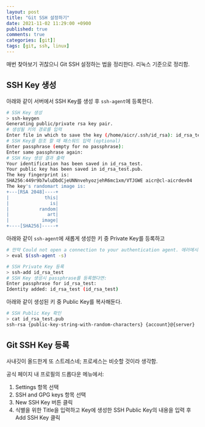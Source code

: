 ```yaml
---
layout: post
title: "Git SSH 설정하기"
date: 2021-11-02 11:29:00 +0900
published: true
comments: true
categories: [git]]
tags: [git, ssh, linux]
---
```


매번 찾아보기 귀찮으니 Git SSH 설정하는 법을 정리한다. 리눅스 기준으로 정리함.

## SSH Key 생성

아래와 같이 서버에서 SSH Key를 생성 후 `ssh-agent`에 등록한다.

``` sh
# SSH Key 생성
> ssh-keygen
Generating public/private rsa key pair.
# 생성될 키의 경로를 입력
Enter file in which to save the key (/home/aicr/.ssh/id_rsa): id_rsa_test
# SSH Key를 참조 할 때 패스워드 입력 (optional)
Enter passphrase (empty for no passphrase):
Enter same passphrase again:
# SSH Key 생성 결과 출력
Your identification has been saved in id_rsa_test.
Your public key has been saved in id_rsa_test.pub.
The key fingerprint is:
SHA256:449r9b7wluDbdCjeUNNnvehyozjehR6mc1xm/VTJGWE aicr@cl-aicrdev04
The key's randomart image is:
+---[RSA 2048]----+
|             this|
|               is|
|           random|
|              art|
|            image|
+----[SHA256]-----+
```

아래와 같이 `ssh-agent`에 새롭게 생성한 키 중 Private Key를 등록하고

``` sh
# 만약 Could not open a connection to your authentication agent. 에러메시지가 출력된다면:
> eval $(ssh-agent -s)

# SSH Private Key 등록
> ssh-add id_rsa_test
# SSH Key 생성시 passphrase를 등록했다면:
Enter passphrase for id_rsa_test:
Identity added: id_rsa_test (id_rsa_test)
```

아래와 같이 생성된 키 중 Public Key를 복사해둔다.

``` sh
# SSH Public Key 확인
> cat id_rsa_test.pub
ssh-rsa {public-key-string-with-random-characters} {account}@{server}
```

## Git SSH Key 등록

사내깃이 올드한게 또 스트레스네; 프로세스는 비슷할 것이라 생각함.

공식 페이지 내 프로필의 드롭다운 메뉴에서:

1. Settings 항목 선택
2. SSH and GPG keys 항목 선택
3. New SSH Key 버튼 클릭
4. 식별을 위한 Title을 입력하고 Key에 생성한 SSH Public Key의 내용을 입력 후 Add SSH Key 클릭
